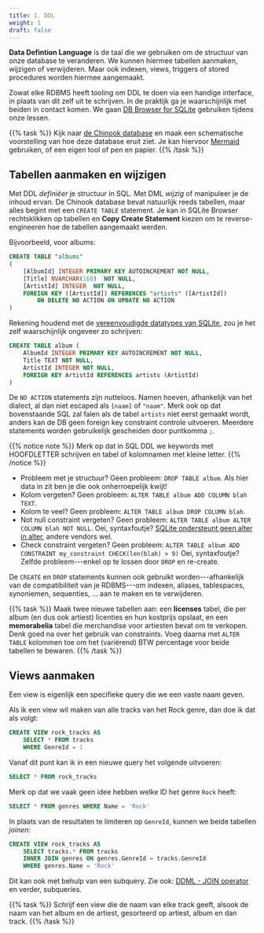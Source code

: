 ```yaml
---
title: 1. DDL
weight: 1
draft: false
---
```


**Data Defintion Language** is de taal die we gebruiken om de structuur van onze database te veranderen. We kunnen hiermee tabellen aanmaken, wijzigen of verwijderen. Maar ook indexen, views, triggers of stored procedures worden hiermee aangemaakt.

Zowat elke RDBMS heeft tooling om DDL te doen via een handige interface, in plaats van dit zelf uit te schrijven. In de praktijk ga je waarschijnlijk met beiden in contact komen. We gaan [DB Browser for SQLite](https://sqlitebrowser.org/dl/) gebruiken tijdens onze lessen. 

{{% task %}}
Kijk naar [de Chinook database](/chinook.db) en maak een schematische voorstelling van hoe deze database eruit ziet. Je kan hiervoor [Mermaid](https://mermaid.live/) gebruiken, of een eigen tool of pen en papier.
{{% /task %}}

## Tabellen aanmaken en wijzigen

Met DDL _definiëer_ je structuur in SQL. Met DML _wijzig_ of manipuleer je de inhoud ervan. De Chinook database bevat natuurlijk reeds tabellen, maar alles begint met een `CREATE TABLE` statement. Je kan in SQLite Browser rechtsklikken op tabellen en **Copy Create Statement** kiezen om te reverse-engineeren hoe de tabellen aangemaakt werden. 

Bijvoorbeeld, voor albums:

```sql
CREATE TABLE "albums"
(
    [AlbumId] INTEGER PRIMARY KEY AUTOINCREMENT NOT NULL,
    [Title] NVARCHAR(160)  NOT NULL,
    [ArtistId] INTEGER  NOT NULL,
    FOREIGN KEY ([ArtistId]) REFERENCES "artists" ([ArtistId]) 
        ON DELETE NO ACTION ON UPDATE NO ACTION
)
```

Rekening houdend met de [vereenvoudigde datatypes van SQLite](https://www.sqlite.org/datatype3.html),  zou je het zelf waarschijnlijk ongeveer zo schrijven:

```sql
CREATE TABLE album (
    AlbumId INTEGER PRIMARY KEY AUTOINCREMENT NOT NULL,
    Title TEXT NOT NULL,
    ArtistId INTEGER NOT NULL,
    FOREIGN KEY ArtistId REFERENCES artists (ArtistId)
)
```

De `NO ACTION` statements zijn nutteloos. Namen hoeven, afhankelijk van het dialect, al dan niet escaped als `[naam]` of `"naam"`. Merk ook op dat bovenstaande SQL zal falen als de tabel `artists` niet eerst gemaakt wordt, anders kan de DB geen foreign key constraint controle uitvoeren. Meerdere statements worden gebruikelijk gescheiden door puntkomma `;`.

{{% notice note %}}
Merk op dat in SQL DDL we keywords met HOOFDLETTER schrijven en tabel of kolomnamen met kleine letter.
{{% /notice %}}

- Probleem met je structuur? Geen probleem: `DROP TABLE album`. Als hier data in zit ben je die ook onherroepelijk kwijt! 
- Kolom vergeten? Geen probleem: `ALTER TABLE album ADD COLUMN blah TEXT`.
- Kolom te veel? Geen probleem: `ALTER TABLE album DROP COLUMN blah`.
- Not null constraint vergeten? Geen probleem: `ALTER TABLE album ALTER COLUMN blah NOT NULL`. Oei, syntaxfoutje? [SQLite ondersteunt geen alter in alter](https://sqlite.org/lang_altertable.html), andere vendors wel. 
- Check constraint vergeten? Geen probleem: `ALTER TABLE album ADD CONSTRAINT my_constraint CHECK(len(blah) > 9)` Oei, syntaxfoutje? Zelfde probleem---enkel op te lossen door `DROP` en re-create.

De `CREATE` en `DROP` statements kunnen ook gebruikt worden---afhankelijk van de compatibiliteit van je RDBMS---om indexen, aliases, tablespaces, synoniemen, sequenties, ... aan te maken en te verwijderen.

{{% task %}}
Maak twee nieuwe tabellen aan: een **licenses** tabel, die per album (en dus ook artiest) licenties en hun kostprijs opslaat, en een **memorabelia** tabel die merchandise voor artiesten bevat om te verkopen. Denk goed na over het gebruik van constraints. Voeg daarna met `ALTER TABLE` kolommen toe om het (variërend) BTW percentage voor beide tabellen te bewaren.
{{% /task %}}


## Views aanmaken

Een view is eigenlijk een specifieke query die we een vaste naam geven. 

Als ik een view wil maken van alle tracks van het Rock genre, dan doe ik dat als volgt:

```sql
CREATE VIEW rock_tracks AS
    SELECT * FROM tracks
    WHERE GenreId = 1
```

Vanaf dit punt kan ik in een nieuwe query het volgende uitvoeren:

```sql
SELECT * FROM rock_tracks
```

Merk op dat we vaak geen idee hebben welke ID het genre `Rock` heeft:

```sql
SELECT * FROM genres WHERE Name = 'Rock'
```

In plaats van de resultaten te limiteren op `GenreId`, kunnen we beide tabellen _joinen_:

```sql
CREATE VIEW rock_tracks AS
    SELECT tracks.* FROM tracks
    INNER JOIN genres ON genres.GenreId = tracks.GenreId
    WHERE genres.Name = 'Rock'
```

Dit kan ook met behulp van een subquery. Zie ook: [DDML - JOIN operator](/sql-ddl-dml/dml/#join) en verder, subqueries.


{{% task %}}
Schrijf een view die de naam van elke track geeft, alsook de naam van het album en de artiest, gesorteerd op artiest, album en dan track.
{{% /task %}}

